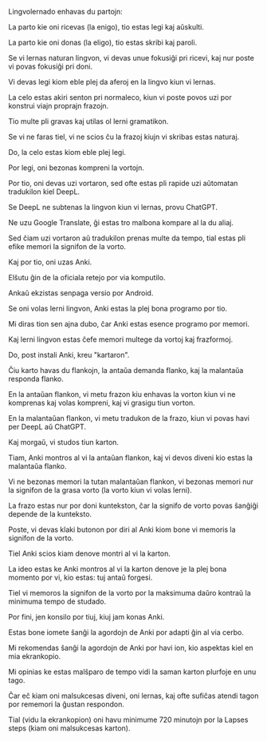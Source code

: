Lingvolernado enhavas du partojn:

La parto kie oni ricevas (la enigo), tio estas legi kaj aŭskulti.

La parto kie oni donas (la eligo), tio estas skribi kaj paroli.

Se vi lernas naturan lingvon, vi devas unue fokusiĝi pri ricevi, kaj nur poste vi povas fokusiĝi pri doni.

Vi devas legi kiom eble plej da aferoj en la lingvo kiun vi lernas.

La celo estas akiri senton pri normaleco, kiun vi poste povos uzi por konstrui viajn proprajn frazojn.

Tio multe pli gravas kaj utilas ol lerni gramatikon.

Se vi ne faras tiel, vi ne scios ĉu la frazoj kiujn vi skribas estas naturaj.

Do, la celo estas kiom eble plej legi.

Por legi, oni bezonas kompreni la vortojn.

Por tio, oni devas uzi vortaron, sed ofte estas pli rapide uzi aŭtomatan tradukilon kiel DeepL.

Se DeepL ne subtenas la lingvon kiun vi lernas, provu ChatGPT.

Ne uzu Google Translate, ĝi estas tro malbona kompare al la du aliaj.

Sed ĉiam uzi vortaron aŭ tradukilon prenas multe da tempo, tial estas pli efike memori la signifon de la vorto.

Kaj por tio, oni uzas Anki.

Elŝutu ĝin de la oficiala retejo por via komputilo.

Ankaŭ ekzistas senpaga versio por Android.

Se oni volas lerni lingvon, Anki estas la plej bona programo por tio.

Mi diras tion sen ajna dubo, ĉar Anki estas esence programo por memori.

Kaj lerni lingvon estas ĉefe memori multege da vortoj kaj frazformoj.

Do, post instali Anki, kreu "kartaron".

Ĉiu karto havas du flankojn, la antaŭa demanda flanko, kaj la malantaŭa responda flanko.

En la antaŭan flankon, vi metu frazon kiu enhavas la vorton kiun vi ne komprenas kaj volas kompreni, kaj vi grasigu tiun vorton.

En la malantaŭan flankon, vi metu tradukon de la frazo, kiun vi povas havi per DeepL aŭ ChatGPT.

Kaj morgaŭ, vi studos tiun karton.

Tiam, Anki montros al vi la antaŭan flankon, kaj vi devos diveni kio estas la malantaŭa flanko.

Vi ne bezonas memori la tutan malantaŭan flankon, vi bezonas memori nur la signifon de la grasa vorto (la vorto kiun vi volas lerni).

La frazo estas nur por doni kuntekston, ĉar la signifo de vorto povas ŝanĝiĝi depende de la kunteksto.

Poste, vi devas klaki butonon por diri al Anki kiom bone vi memoris la signifon de la vorto.

Tiel Anki scios kiam denove montri al vi la karton.

La ideo estas ke Anki montros al vi la karton denove je la plej bona momento por vi, kio estas: tuj antaŭ forgesi.

Tiel vi memoros la signifon de la vorto por la maksimuma daŭro kontraŭ la minimuma tempo de studado.

Por fini, jen konsilo por tiuj, kiuj jam konas Anki.

Estas bone iomete ŝanĝi la agordojn de Anki por adapti ĝin al via cerbo.

Mi rekomendas ŝanĝi la agordojn de Anki por havi ion, kio aspektas kiel en mia ekrankopio.

Mi opinias ke estas malŝparo de tempo vidi la saman karton plurfoje en unu tago.

Ĉar eĉ kiam oni malsukcesas diveni, oni lernas, kaj ofte sufiĉas atendi tagon por rememori la ĝustan respondon.

Tial (vidu la ekrankopion) oni havu minimume 720 minutojn por la Lapses steps (kiam oni malsukcesas karton).